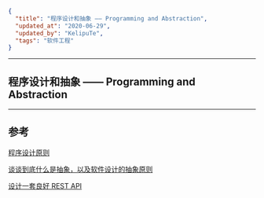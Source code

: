 ```json
{
  "title": "程序设计和抽象 —— Programming and Abstraction",
  "updated_at": "2020-06-29",
  "updated_by": "KelipuTe",
  "tags": "软件工程"
}
```

---

## 程序设计和抽象 —— Programming and Abstraction



---

## 参考

[程序设计原则](https://blog.csdn.net/u013983194/article/details/48997435)

[谈谈到底什么是抽象，以及软件设计的抽象原则](https://blog.csdn.net/y4x5M0nivSrJaY3X92c/article/details/78863467)

[设计一套良好 REST API](https://blog.csdn.net/u011001084/article/details/79524095)
